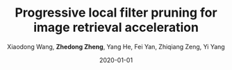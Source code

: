 ---
title: "Progressive local filter pruning for image retrieval acceleration"
collection: publications
permalink: /publication/2020-01-01-Progressive-local-filter-pruning-for-image-retrieval-acceleration
date: 2020-01-01
doi: 
venue: 'arXiv preprint arXiv:2001.08878'
author: 'Xiaodong Wang,  <strong>Zhedong Zheng</strong>,  Yang He,  Fei Yan,  Zhiqiang Zeng,  Yi Yang'
citation: ' Xiaodong Wang,  Zhedong Zheng,  Yang He,  Fei Yan,  Zhiqiang Zeng,  Yi Yang, &quot;Progressive local filter pruning for image retrieval acceleration.&quot; arXiv preprint arXiv:2001.08878, 2020.'
pub_year: '2020'
bib: >
    @article{wang2020progressive,<br>  
    author = "Wang, Xiaodong and Zheng, Zhedong and He, Yang and Yan, Fei and Zeng, Zhiqiang and Yang, Yi",<br>  
    title = "Progressive local filter pruning for image retrieval acceleration",<br>  
    journal = "arXiv preprint arXiv:2001.08878",<br>  
    year = "2020"
    }

---